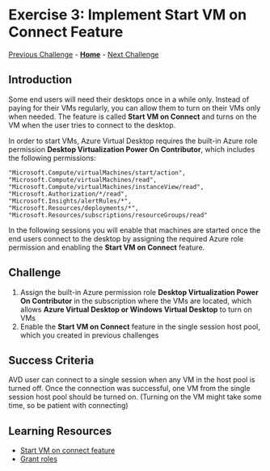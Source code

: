 # Exercise 3: Implement Start VM on Connect Feature

[Previous Challenge](./02-Create-a-custom-golden-image.md) - **[Home](../Readme.md)** - [Next Challenge](./04-multi-session-Hostpools.md)

## Introduction

Some end users will need their desktops once in a while only. Instead of paying for their VMs regularly, you can allow them to turn on their VMs only when needed. The feature is called **Start VM on Connect** and turns on the VM when the user tries to connect to the desktop. 

In order to start VMs, Azure Virtual Desktop requires the built-in Azure role permission **Desktop Virtualization Power On Contributor**, which includes the following permissions:  

```
"Microsoft.Compute/virtualMachines/start/action",
"Microsoft.Compute/virtualMachines/read",
"Microsoft.Compute/virtualMachines/instanceView/read",
"Microsoft.Authorization/*/read",
"Microsoft.Insights/alertRules/*",
"Microsoft.Resources/deployments/*",
"Microsoft.Resources/subscriptions/resourceGroups/read"
```

In the following sessions you will enable that machines are started once the end users connect to the desktop by assigning the required Azure role permission and enabling the **Start VM on Connect** feature. 

## Challenge 

1.	Assign the built-in Azure permission role **Desktop Virtualization Power On Contributor** in the subscription where the VMs are located, which allows **Azure Virtual Desktop or Windows Virtual Desktop** to turn on VMs
2.	Enable the **Start VM on Connect** feature in the single session host pool, which you created in previous challenges

## Success Criteria
AVD user can connect to a single session when any VM in the host pool is turned off. Once the connection was successful, one VM from the single session host pool should be turned on. (Turning on the VM might take some time, so be patient with connecting)
 
## Learning Resources 
- [Start VM on connect feature](https://learn.microsoft.com/en-us/azure/virtual-desktop/start-virtual-machine-connect)
- [Grant roles](https://learn.microsoft.com/en-us/azure/role-based-access-control/quickstart-assign-role-user-portal)
